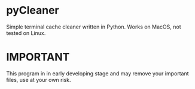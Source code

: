 # pyCleaner
Simple terminal cache cleaner written in Python.
Works on MacOS, not tested on Linux.

# IMPORTANT
This program in in early developing stage and may remove your important files, use at your own risk.
